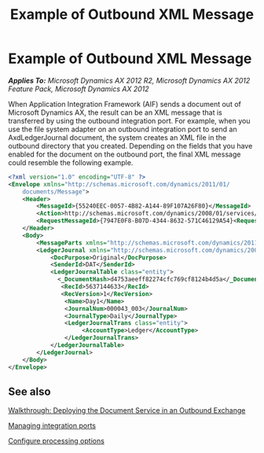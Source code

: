 ﻿---
title: Example of Outbound XML Message
TOCTitle: Example of Outbound XML Message
ms:assetid: ab56d274-e0d1-4d6d-8365-4114395b7059
ms:mtpsurl: https://technet.microsoft.com/en-us/library/Bb530211(v=AX.60)
ms:contentKeyID: 35249616
ms.date: 11/07/2012
mtps_version: v=AX.60
dev_langs:
- xml
---

# Example of Outbound XML Message 


_**Applies To:** Microsoft Dynamics AX 2012 R2, Microsoft Dynamics AX 2012 Feature Pack, Microsoft Dynamics AX 2012_

When Application Integration Framework (AIF) sends a document out of Microsoft Dynamics AX, the result can be an XML message that is transferred by using the outbound integration port. For example, when you use the file system adapter on an outbound integration port to send an AxdLedgerJournal document, the system creates an XML file in the outbound directory that you created. Depending on the fields that you have enabled for the document on the outbound port, the final XML message could resemble the following example.

``` xml
<?xml version="1.0" encoding="UTF-8" ?> 
<Envelope xmlns="http://schemas.microsoft.com/dynamics/2011/01/
    documents/Message">
    <Header>
        <MessageId>{55240EEC-0057-4B82-A144-89F107A26F80}</MessageId> 
        <Action>http://schemas.microsoft.com/dynamics/2008/01/services/LedgerJournalService/read</Action> 
        <RequestMessageId>{7947E0F8-B07D-4344-8632-571C46129A54}<RequestMessageId /> 
    </Header>
    <Body>
        <MessageParts xmlns="http://schemas.microsoft.com/dynamics/2011/01/documents/Message">
        <LedgerJournal xmlns="http://schemas.microsoft.com/dynamics/2008/01/documents/LedgerJournal">
            <DocPurpose>Original</DocPurpose>
            <SenderId>DAT</SenderId>
            <LedgerJournalTable class="entity">
              <_DocumentHash>d4753aeeff82274cfc769cf8124b4d5a</_DocumentHash>
               <RecId>5637144633</RecId>
               <RecVersion>1</RecVersion>
                <Name>Day1</Name> 
                <JournalNum>000043_003</JournalNum> 
                <JournalType>Daily</JournalType> 
                <LedgerJournalTrans class="entity">
                     <AccountType>Ledger</AccountType> 
                </LedgerJournalTrans>
            </LedgerJournalTable>
        </LedgerJournal>
    </Body>
</Envelope>
```

## See also

[Walkthrough: Deploying the Document Service in an Outbound Exchange](walkthrough-deploying-the-document-service-in-an-outbound-exchange.md)

[Managing integration ports](managing-integration-ports.md)

[Configure processing options](configure-processing-options.md)

